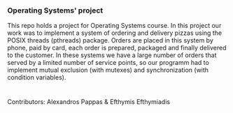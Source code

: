 ### Operating Systems' project

This repo holds a project for Operating Systems course. In this project our work was to implement a system of ordering and delivery pizzas using the POSIX threads (pthreads) package. Orders are placed in this system by phone, paid by card, each order is prepared, packaged and finally delivered to the customer. In these systems we have a large number of orders that served by a limited number of service points, so our programm had to implement mutual exclusion (with mutexes) and synchronization (with condition variables).

#

Contributors: Alexandros Pappas & Efthymis Efthymiadis
